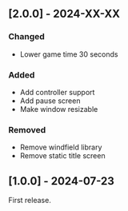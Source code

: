 
## [2.0.0] - 2024-XX-XX

### Changed 
- Lower game time 30 seconds

### Added
- Add controller support
- Add pause screen 
- Make window resizable

### Removed
- Remove windfield library 
- Remove static title screen 



## [1.0.0] - 2024-07-23

First release.
